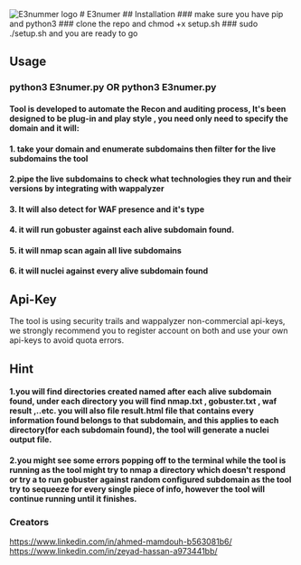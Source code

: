 <img src="https://raw.githubusercontent.com/SecYuri/E3numer/master/logopresentation.jpg" alt="E3nummer logo">
# E3numer
## Installation
### make sure you have pip and python3
### clone the repo and chmod +x setup.sh
### sudo ./setup.sh and you are ready to go

## Usage 
### python3 E3numer.py  OR python3 E3numer.py

#### Tool is developed to automate the Recon and auditing process, It's been designed to be plug-in and play style , you need only need to specify the domain and it will:
#### 1. take your domain and enumerate subdomains then filter for the live subdomains the tool 
#### 2.pipe the live subdomains to check what technologies they run and their versions by integrating with wappalyzer 
#### 3. It will also detect for WAF presence and it's type 
#### 4. it will run gobuster against each alive subdomain found.
#### 5. it will nmap scan again all live subdomains
#### 6. it will nuclei against every alive subdomain found

## Api-Key
The tool is using security trails and wappalyzer non-commercial api-keys, we strongly recommend you to register account on both and use your own api-keys to avoid quota errors.

## Hint
#### 1.you will find directories created named after each alive subdomain found, under each directory you will find nmap.txt , gobuster.txt , waf result ,..etc. you will also file result.html file that contains every information found belongs to that subdomain, and this applies to each directory(for each subdomain found), the tool will generate a nuclei output file.
#### 2.you might see some errors popping off to the terminal while the tool is running as the tool might try to nmap a directory which doesn't respond or try a to run gobuster against random configured subdomain as the tool try to sequeeze for every single piece of info, however the tool will continue running until it finishes.

### Creators
https://www.linkedin.com/in/ahmed-mamdouh-b563081b6/ 
https://www.linkedin.com/in/zeyad-hassan-a973441bb/

